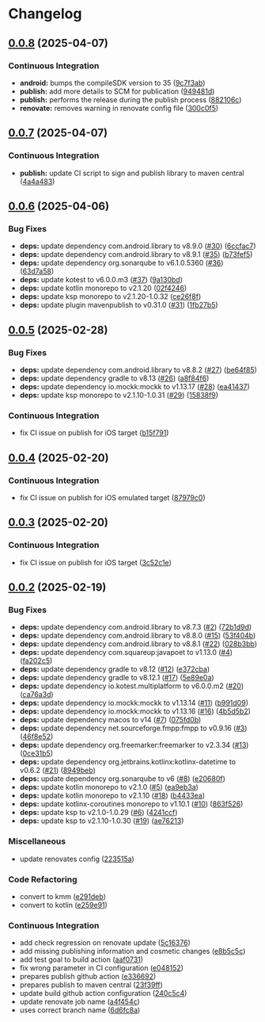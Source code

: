 # Changelog

## [0.0.8](https://github.com/sundayapp/decimal4kmp/compare/v0.0.7...v0.0.8) (2025-04-07)


### Continuous Integration

* **android:** bumps the compileSDK version to 35 ([9c7f3ab](https://github.com/sundayapp/decimal4kmp/commit/9c7f3aba75da8c7755a7631b65ce8cb3d3c806d7))
* **publish:** add more details to SCM for publication ([949481d](https://github.com/sundayapp/decimal4kmp/commit/949481d27ed9a9ef580b91b2e3d99ab1c4f53408))
* **publish:** performs the release during the publish process ([882106c](https://github.com/sundayapp/decimal4kmp/commit/882106c974667dd3a79b4d90e9843867424624e8))
* **renovate:** removes warning in renovate config file ([300c0f5](https://github.com/sundayapp/decimal4kmp/commit/300c0f532ccdf0831c7e856b177dd7e04c914ccb))

## [0.0.7](https://github.com/sundayapp/decimal4kmp/compare/v0.0.6...v0.0.7) (2025-04-07)


### Continuous Integration

* **publish:** update CI script to sign and publish library to maven central ([4a4a483](https://github.com/sundayapp/decimal4kmp/commit/4a4a483e9736273c40d3f5c12f57aa964961cdcd))

## [0.0.6](https://github.com/sundayapp/decimal4kmp/compare/v0.0.5...v0.0.6) (2025-04-06)


### Bug Fixes

* **deps:** update dependency com.android.library to v8.9.0 ([#30](https://github.com/sundayapp/decimal4kmp/issues/30)) ([6ccfac7](https://github.com/sundayapp/decimal4kmp/commit/6ccfac7ec1fdb0afb1293822dd351b869509884d))
* **deps:** update dependency com.android.library to v8.9.1 ([#35](https://github.com/sundayapp/decimal4kmp/issues/35)) ([b73fef5](https://github.com/sundayapp/decimal4kmp/commit/b73fef57ead9e93fdc45a88dcfbf76f507c7552d))
* **deps:** update dependency org.sonarqube to v6.1.0.5360 ([#36](https://github.com/sundayapp/decimal4kmp/issues/36)) ([63d7a58](https://github.com/sundayapp/decimal4kmp/commit/63d7a58b035f243c4f2670f3175461c0e934a76a))
* **deps:** update kotest to v6.0.0.m3 ([#37](https://github.com/sundayapp/decimal4kmp/issues/37)) ([9a130bd](https://github.com/sundayapp/decimal4kmp/commit/9a130bda71c133a767cd5dace30c19cb4d680ea8))
* **deps:** update kotlin monorepo to v2.1.20 ([02f4246](https://github.com/sundayapp/decimal4kmp/commit/02f4246524a03378b56b5afca6936914a4fc129d))
* **deps:** update ksp monorepo to v2.1.20-1.0.32 ([ce26f8f](https://github.com/sundayapp/decimal4kmp/commit/ce26f8f4163fe493bbff7325380e2d6033ddf7cc))
* **deps:** update plugin mavenpublish to v0.31.0 ([#31](https://github.com/sundayapp/decimal4kmp/issues/31)) ([1fb27b5](https://github.com/sundayapp/decimal4kmp/commit/1fb27b5bcd8bf34c2ec93f6f0f41f8d9a2852565))

## [0.0.5](https://github.com/sundayapp/decimal4kmp/compare/v0.0.4...v0.0.5) (2025-02-28)


### Bug Fixes

* **deps:** update dependency com.android.library to v8.8.2 ([#27](https://github.com/sundayapp/decimal4kmp/issues/27)) ([be64f85](https://github.com/sundayapp/decimal4kmp/commit/be64f851c2569ee3f59ec4d8a453db8ba964edfd))
* **deps:** update dependency gradle to v8.13 ([#26](https://github.com/sundayapp/decimal4kmp/issues/26)) ([a8f84f6](https://github.com/sundayapp/decimal4kmp/commit/a8f84f6c40ec771b1f4c95c63bd495f50d4ef2b7))
* **deps:** update dependency io.mockk:mockk to v1.13.17 ([#28](https://github.com/sundayapp/decimal4kmp/issues/28)) ([ea41437](https://github.com/sundayapp/decimal4kmp/commit/ea414375788ce8778272f8bed090ed16f9d02508))
* **deps:** update ksp monorepo to v2.1.10-1.0.31 ([#29](https://github.com/sundayapp/decimal4kmp/issues/29)) ([15838f9](https://github.com/sundayapp/decimal4kmp/commit/15838f96d13f3255ee468cba4dbbf5d34fb011c6))


### Continuous Integration

* fix CI issue on publish for iOS target ([b15f791](https://github.com/sundayapp/decimal4kmp/commit/b15f791e5f0e4347f7809ac1d094088a168a4566))

## [0.0.4](https://github.com/sundayapp/decimal4kmp/compare/v0.0.3...v0.0.4) (2025-02-20)


### Continuous Integration

* fix CI issue on publish for iOS emulated target ([87979c0](https://github.com/sundayapp/decimal4kmp/commit/87979c0710ed1ac6c9d5a468b8fd6d18e74cd9fa))

## [0.0.3](https://github.com/sundayapp/decimal4kmp/compare/v0.0.2...v0.0.3) (2025-02-20)


### Continuous Integration

* fix CI issue on publish for iOS target ([3c52c1e](https://github.com/sundayapp/decimal4kmp/commit/3c52c1ebb0d8b154d96c035932a265bffb0ff68e))

## [0.0.2](https://github.com/sundayapp/decimal4kmp/compare/v0.0.1...v0.0.2) (2025-02-19)


### Bug Fixes

* **deps:** update dependency com.android.library to v8.7.3 ([#2](https://github.com/sundayapp/decimal4kmp/issues/2)) ([72b1d9d](https://github.com/sundayapp/decimal4kmp/commit/72b1d9d97f193eb3563a1676280008e28fe8c3ab))
* **deps:** update dependency com.android.library to v8.8.0 ([#15](https://github.com/sundayapp/decimal4kmp/issues/15)) ([53f404b](https://github.com/sundayapp/decimal4kmp/commit/53f404bf49aa877df68e2645cdfc4d607afe0f04))
* **deps:** update dependency com.android.library to v8.8.1 ([#22](https://github.com/sundayapp/decimal4kmp/issues/22)) ([028b3bb](https://github.com/sundayapp/decimal4kmp/commit/028b3bbe0231dd852f80f3dbe35e0543e68a3ffa))
* **deps:** update dependency com.squareup:javapoet to v1.13.0 ([#4](https://github.com/sundayapp/decimal4kmp/issues/4)) ([fa202c5](https://github.com/sundayapp/decimal4kmp/commit/fa202c50754ae80411a88f3b637f081d90adcbeb))
* **deps:** update dependency gradle to v8.12 ([#12](https://github.com/sundayapp/decimal4kmp/issues/12)) ([e372cba](https://github.com/sundayapp/decimal4kmp/commit/e372cba77f89e561b6b7dec12c5813f5444c9233))
* **deps:** update dependency gradle to v8.12.1 ([#17](https://github.com/sundayapp/decimal4kmp/issues/17)) ([5e89e0a](https://github.com/sundayapp/decimal4kmp/commit/5e89e0a19a469f6e907704d279ed79e84e78b4d0))
* **deps:** update dependency io.kotest.multiplatform to v6.0.0.m2 ([#20](https://github.com/sundayapp/decimal4kmp/issues/20)) ([ca76a3d](https://github.com/sundayapp/decimal4kmp/commit/ca76a3d7c8b32c090ac5d590bd363746cc990c8a))
* **deps:** update dependency io.mockk:mockk to v1.13.14 ([#11](https://github.com/sundayapp/decimal4kmp/issues/11)) ([b991d09](https://github.com/sundayapp/decimal4kmp/commit/b991d09fdd90aed7f1e4980d8e15158bcbde6351))
* **deps:** update dependency io.mockk:mockk to v1.13.16 ([#16](https://github.com/sundayapp/decimal4kmp/issues/16)) ([4b5d5b2](https://github.com/sundayapp/decimal4kmp/commit/4b5d5b2513571652a58a0e02686b58cf6ea3f042))
* **deps:** update dependency macos to v14 ([#7](https://github.com/sundayapp/decimal4kmp/issues/7)) ([075fd0b](https://github.com/sundayapp/decimal4kmp/commit/075fd0b604367dfa9a5307303017f93a412b9c76))
* **deps:** update dependency net.sourceforge.fmpp:fmpp to v0.9.16 ([#3](https://github.com/sundayapp/decimal4kmp/issues/3)) ([46f8e52](https://github.com/sundayapp/decimal4kmp/commit/46f8e52ae3e4a1541525880fbb96cd4e211ce23c))
* **deps:** update dependency org.freemarker:freemarker to v2.3.34 ([#13](https://github.com/sundayapp/decimal4kmp/issues/13)) ([0ce31b5](https://github.com/sundayapp/decimal4kmp/commit/0ce31b54d07488a916358601303bfbf75b5f94fe))
* **deps:** update dependency org.jetbrains.kotlinx:kotlinx-datetime to v0.6.2 ([#21](https://github.com/sundayapp/decimal4kmp/issues/21)) ([8949beb](https://github.com/sundayapp/decimal4kmp/commit/8949beb78fce94e2146d8340e7b7bb9b3c41270a))
* **deps:** update dependency org.sonarqube to v6 ([#8](https://github.com/sundayapp/decimal4kmp/issues/8)) ([e20680f](https://github.com/sundayapp/decimal4kmp/commit/e20680f4d143764c0ab141c4d96c2d1bd2f616ee))
* **deps:** update kotlin monorepo to v2.1.0 ([#5](https://github.com/sundayapp/decimal4kmp/issues/5)) ([ea9eb3a](https://github.com/sundayapp/decimal4kmp/commit/ea9eb3adfffedd7d4d026e05a6b1675f1f12b1cf))
* **deps:** update kotlin monorepo to v2.1.10 ([#18](https://github.com/sundayapp/decimal4kmp/issues/18)) ([b4433ea](https://github.com/sundayapp/decimal4kmp/commit/b4433ea07848f3a766df75a2f24639f6bde5e324))
* **deps:** update kotlinx-coroutines monorepo to v1.10.1 ([#10](https://github.com/sundayapp/decimal4kmp/issues/10)) ([863f526](https://github.com/sundayapp/decimal4kmp/commit/863f52696b2930877441538952ba467b5983febb))
* **deps:** update ksp to v2.1.0-1.0.29 ([#6](https://github.com/sundayapp/decimal4kmp/issues/6)) ([4241ccf](https://github.com/sundayapp/decimal4kmp/commit/4241ccfa4e4b526b978955e2f8b907f0fef6a6c9))
* **deps:** update ksp to v2.1.10-1.0.30 ([#19](https://github.com/sundayapp/decimal4kmp/issues/19)) ([ae76213](https://github.com/sundayapp/decimal4kmp/commit/ae762138c13ca926bb70c8857e29ed05035c5693))


### Miscellaneous

* update renovates config ([223515a](https://github.com/sundayapp/decimal4kmp/commit/223515a857a550ac112be74f90c70d9c6b0bb9f0))


### Code Refactoring

* convert to kmm ([e291deb](https://github.com/sundayapp/decimal4kmp/commit/e291deb5f043e05670b86f252714e87cf69802f2))
* convert to kotlin ([e259e91](https://github.com/sundayapp/decimal4kmp/commit/e259e91881cd18dab608ff783ad9a6960797ff6f))


### Continuous Integration

* add check regression on renovate update ([5c16376](https://github.com/sundayapp/decimal4kmp/commit/5c16376807f4a0104f09c349548d1b004cea54a0))
* add missing publishing information and cosmetic changes ([e8b5c5c](https://github.com/sundayapp/decimal4kmp/commit/e8b5c5c9eb68911b771328bbfa1b5ec531b380be))
* add test goal to build action ([aaf0731](https://github.com/sundayapp/decimal4kmp/commit/aaf0731a04687ac3b04b574fd14d0f148c95e168))
* fix wrong parameter in CI configuration ([e048152](https://github.com/sundayapp/decimal4kmp/commit/e0481521a29ab57c3afc74acc85538caf0b9a1c2))
* prepares publish github action ([e336692](https://github.com/sundayapp/decimal4kmp/commit/e3366920641dde3186193bdfef531c0426b94f77))
* prepares publish to maven central ([23f39ff](https://github.com/sundayapp/decimal4kmp/commit/23f39ff8a45c66fbcee4a8f55a174c9c26aa4ec8))
* update build github action configuration ([240c5c4](https://github.com/sundayapp/decimal4kmp/commit/240c5c4dc6f0b56309229dcb65019ce7b3f1d7de))
* update renovate job name ([a4f454c](https://github.com/sundayapp/decimal4kmp/commit/a4f454cecaff38a8211dff7f903a3481b2382851))
* uses correct branch name ([6d6fc8a](https://github.com/sundayapp/decimal4kmp/commit/6d6fc8a766c81cdff73a4154d77657b1fe856a88))
